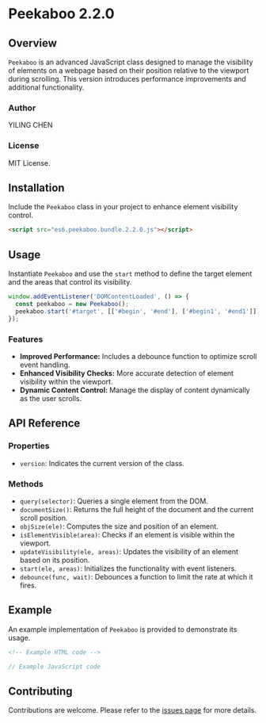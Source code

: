# Peekaboo 2.2.0

## Overview
`Peekaboo` is an advanced JavaScript class designed to manage the visibility of elements on a webpage based on their position relative to the viewport during scrolling. This version introduces performance improvements and additional functionality.

### Author
YILING CHEN

### License
MIT License.

## Installation

Include the `Peekaboo` class in your project to enhance element visibility control.

```html
<script src="es6.peekaboo.bundle.2.2.0.js"></script>
```

## Usage

Instantiate `Peekaboo` and use the `start` method to define the target element and the areas that control its visibility.

```javascript
window.addEventListener('DOMContentLoaded', () => {
  const peekaboo = new Peekaboo();
  peekaboo.start('#target', [['#begin', '#end'], ['#begin1', '#end1']]);
});
```

### Features

- **Improved Performance:** Includes a debounce function to optimize scroll event handling.
- **Enhanced Visibility Checks:** More accurate detection of element visibility within the viewport.
- **Dynamic Content Control:** Manage the display of content dynamically as the user scrolls.

## API Reference

### Properties

- `version`: Indicates the current version of the class.

### Methods

- `query(selector)`: Queries a single element from the DOM.
- `documentSize()`: Returns the full height of the document and the current scroll position.
- `objSize(ele)`: Computes the size and position of an element.
- `isElementVisible(area)`: Checks if an element is visible within the viewport.
- `updateVisibility(ele, areas)`: Updates the visibility of an element based on its position.
- `start(ele, areas)`: Initializes the functionality with event listeners.
- `debounce(func, wait)`: Debounces a function to limit the rate at which it fires.

## Example

An example implementation of `Peekaboo` is provided to demonstrate its usage.

```html
<!-- Example HTML code -->
```

```javascript
// Example JavaScript code
```

## Contributing

Contributions are welcome. Please refer to the [issues page](link-to-your-issues) for more details.

